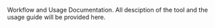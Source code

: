 Workflow and Usage Documentation.
All desciption of the tool and the usage guide will be provided here.
